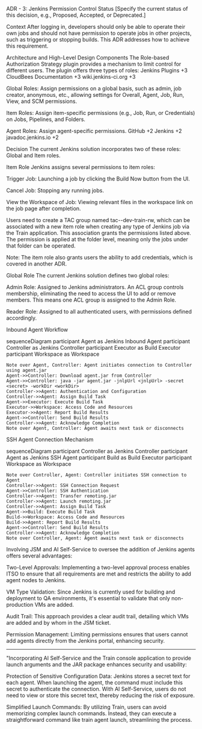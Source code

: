 ADR - 3: Jenkins Permission Control
Status
​[Specify the current status of this decision, e.g., Proposed, Accepted, or Deprecated.]​

Context
After logging in, developers should only be able to operate their own jobs and should not have permission to operate jobs in other projects, such as triggering or stopping builds. This ADR addresses how to achieve this requirement.​

Architecture and High-Level Design
Components
The Role-based Authorization Strategy plugin provides a mechanism to limit control for different users. The plugin offers three types of roles:​
Jenkins Plugins
+3
CloudBees Documentation
+3
wiki.jenkins-ci.org
+3

Global Roles: Assign permissions on a global basis, such as admin, job creator, anonymous, etc., allowing settings for Overall, Agent, Job, Run, View, and SCM permissions.​

Item Roles: Assign item-specific permissions (e.g., Job, Run, or Credentials) on Jobs, Pipelines, and Folders.​

Agent Roles: Assign agent-specific permissions.​
GitHub
+2
Jenkins
+2
javadoc.jenkins.io
+2

Decision
The current Jenkins solution incorporates two of these roles: Global and Item roles.​

Item Role
Jenkins assigns several permissions to item roles:​

Trigger Job: Launching a job by clicking the Build Now button from the UI.​

Cancel Job: Stopping any running jobs.​

View the Workspace of Job: Viewing relevant files in the workspace link on the job page after completion.​

Users need to create a TAC group named tac-<SystemId>-dev-train-rw, which can be associated with a new item role when creating any type of Jenkins job via the Train application. This association grants the permissions listed above. The permission is applied at the folder level, meaning only the jobs under that folder can be operated.​

​Note: The item role also grants users the ability to add credentials, which is covered in another ADR.​

Global Role
The current Jenkins solution defines two global roles:​

Admin Role: Assigned to Jenkins administrators. An ACL group controls membership, eliminating the need to access the UI to add or remove members. This means one ACL group is assigned to the Admin Role.​

Reader Role: Assigned to all authenticated users, with permissions defined accordingly.


Inbound Agent Workflow

sequenceDiagram
    participant Agent as Jenkins Inbound Agent
    participant Controller as Jenkins Controller
    participant Executor as Build Executor
    participant Workspace as Workspace

    Note over Agent, Controller: Agent initiates connection to Controller using agent.jar
    Agent->>Controller: Download agent.jar from Controller
    Agent->>Controller: java -jar agent.jar -jnlpUrl <jnlpUrl> -secret <secret> -workDir <workDir>
    Controller->>Agent: Authentication and Configuration
    Controller->>Agent: Assign Build Task
    Agent->>Executor: Execute Build Task
    Executor->>Workspace: Access Code and Resources
    Executor->>Agent: Report Build Results
    Agent->>Controller: Send Build Results
    Controller->>Agent: Acknowledge Completion
    Note over Agent, Controller: Agent awaits next task or disconnects


 SSH Agent Connection Mechanism 

sequenceDiagram
    participant Controller as Jenkins Controller
    participant Agent as Jenkins SSH Agent
    participant Build as Build Executor
    participant Workspace as Workspace

    Note over Controller, Agent: Controller initiates SSH connection to Agent
    Controller->>Agent: SSH Connection Request
    Agent->>Controller: SSH Authentication
    Controller->>Agent: Transfer remoting.jar
    Controller->>Agent: Launch remoting.jar
    Controller->>Agent: Assign Build Task
    Agent->>Build: Execute Build Task
    Build->>Workspace: Access Code and Resources
    Build->>Agent: Report Build Results
    Agent->>Controller: Send Build Results
    Controller->>Agent: Acknowledge Completion
    Note over Controller, Agent: Agent awaits next task or disconnects


​Involving JSM and AI Self-Service to oversee the addition of Jenkins agents offers several advantages:​

Two-Level Approvals: Implementing a two-level approval process enables ITSO to ensure that all requirements are met and restricts the ability to add agent nodes to Jenkins.​

VM Type Validation: Since Jenkins is currently used for building and deployment to QA environments, it's essential to validate that only non-production VMs are added.​

Audit Trail: This approach provides a clear audit trail, detailing which VMs are added and by whom in the JSM ticket.​

Permission Management: Limiting permissions ensures that users cannot add agents directly from the Jenkins portal, enhancing security.



--------------------------
"​Incorporating AI Self-Service and the Train console application to provide launch arguments and the JAR package enhances security and usability:​

Protection of Sensitive Configuration Data: Jenkins stores a secret text for each agent. When launching the agent, the command must include this secret to authenticate the connection. With AI Self-Service, users do not need to view or store this secret text, thereby reducing the risk of exposure.​

Simplified Launch Commands: By utilizing Train, users can avoid memorizing complex launch commands. Instead, they can execute a straightforward command like train agent launch, streamlining the process.


